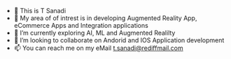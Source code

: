 - 👋 This is T Sanadi
- 👀 My area of of intrest is in developing Augmented Reality App, eCommerce Apps and Integration applications
- 🌱 I’m currently exploring AI, ML and Augmented Realilty
- 💞️ I’m looking to collaborate on Andorid and IOS Application development
- 📫 You can reach me on my eMail t.sanadi@rediffmail.com

<!---
tsanadi/tsanadi is a ✨ special ✨ repository because its `README.md` (this file) appears on your GitHub profile.
You can click the Preview link to take a look at your changes.
--->

